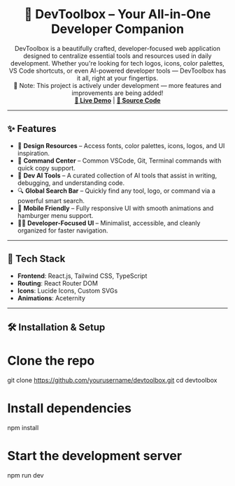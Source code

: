 
<h1 align="center">🧰 DevToolbox – Your All-in-One Developer Companion</h1>

<p align="center">
DevToolbox is a beautifully crafted, developer-focused web application designed to centralize essential tools and resources used in daily development. Whether you're looking for tech logos, icons, color palettes, VS Code shortcuts, or even AI-powered developer tools — DevToolbox has it all, right at your fingertips.
  <br />
  🚧 Note: This project is actively under development — more features and improvements are being added!
  <br />
<a href="https://dev-tool-box-jatin.vercel.app/"><strong>🔗 Live Demo</strong></a> |
<a href="https://github.com/JatinMehta007/DevToolBox"><strong>🧠 Source Code</strong></a>
</p>

---

## ✨ Features

- 🎨 **Design Resources** – Access fonts, color palettes, icons, logos, and UI inspiration.
- 🔧 **Command Center** – Common VSCode, Git, Terminal commands with quick copy support.
- 🤖 **Dev AI Tools** – A curated collection of AI tools that assist in writing, debugging, and understanding code.
- 🔍 **Global Search Bar** – Quickly find any tool, logo, or command via a powerful smart search.
- 📱 **Mobile Friendly** – Fully responsive UI with smooth animations and hamburger menu support.
- 🧑‍💻 **Developer-Focused UI** – Minimalist, accessible, and cleanly organized for faster navigation.

---

## 🚀 Tech Stack

- **Frontend**: React.js, Tailwind CSS, TypeScript
- **Routing**: React Router DOM
- **Icons**: Lucide Icons, Custom SVGs
- **Animations**: Aceternity

---

## 🛠️ Installation & Setup

# Clone the repo
git clone https://github.com/yourusername/devtoolbox.git
cd devtoolbox

# Install dependencies
npm install

# Start the development server
npm run dev
